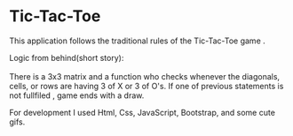 # Tic-Tac-Toe


This application follows the traditional rules of the Tic-Tac-Toe game .

Logic from behind(short story):</br> </br>
There is a 3x3 matrix and a function who checks whenever the diagonals, cells, or rows are having 3 of X or 3 of O's.
If one of previous statements is not fullfiled , game ends with a draw. 

For development I used Html, Css, JavaScript, Bootstrap, and some cute gifs.

